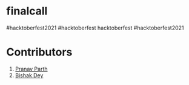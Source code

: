 # finalcall
#hacktoberfest2021 #hacktoberfest hacktoberfest #hacktoberfest2021


# Contributors

1. [Pranav Parth](https://github.com/pranavparth0104)
2. [Bishak Dey](https://github.com/bishakdey)
